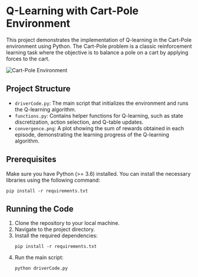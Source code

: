 # Q-Learning with Cart-Pole Environment

This project demonstrates the implementation of Q-learning in the Cart-Pole environment using Python. The Cart-Pole problem is a classic reinforcement learning task where the objective is to balance a pole on a cart by applying forces to the cart.

![Cart-Pole Environment](placeholder-image.jpg)

## Project Structure

- `driverCode.py`: The main script that initializes the environment and runs the Q-learning algorithm.
- `functions.py`: Contains helper functions for Q-learning, such as state discretization, action selection, and Q-table updates.
- `convergence.png`: A plot showing the sum of rewards obtained in each episode, demonstrating the learning progress of the Q-learning algorithm.

## Prerequisites

Make sure you have Python (>= 3.6) installed. You can install the necessary libraries using the following command:

```
pip install -r requirements.txt
```

## Running the Code

1. Clone the repository to your local machine.
2. Navigate to the project directory.
3. Install the required dependencies:
   ```
   pip install -r requirements.txt
   ```
4. Run the main script:
   ```
   python driverCode.py
   ```
